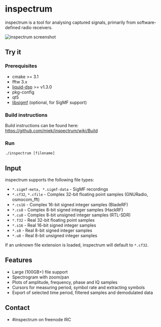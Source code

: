 # inspectrum
inspectrum is a tool for analysing captured signals, primarily from software-defined radio receivers.

![inspectrum screenshot](/screenshot.jpg)

## Try it
### Prerequisites

 * cmake >= 3.1
 * fftw 3.x
 * [liquid-dsp](https://github.com/jgaeddert/liquid-dsp) >= v1.3.0
 * pkg-config
 * qt5
 * [libsigmf](https://github.com/deepsig/libsigmf) (optional, for SigMF support)

### Build instructions

Build instructions can be found here: https://github.com/miek/inspectrum/wiki/Build

### Run

    ./inspectrum [filename]

## Input
inspectrum supports the following file types:
 * `*.sigmf-meta, *.sigmf-data` - SigMF recordings
 * `*.cf32`, `*.cfile` - Complex 32-bit floating point samples (GNURadio, osmocom_fft)
 * `*.cs16` - Complex 16-bit signed integer samples (BladeRF)
 * `*.cs8` - Complex 8-bit signed integer samples (HackRF)
 * `*.cu8` - Complex 8-bit unsigned integer samples (RTL-SDR)
 * `*.f32` - Real 32-bit floating point samples
 * `*.s16` - Real 16-bit signed integer samples
 * `*.s8` - Real 8-bit signed integer samples
 * `*.u8` - Real 8-bit unsigned integer samples

If an unknown file extension is loaded, inspectrum will default to `*.cf32`.

## Features
 * Large (100GB+) file support
 * Spectrogram with zoom/pan
 * Plots of amplitude, frequency, phase and IQ samples
 * Cursors for measuring period, symbol rate and extracting symbols
 * Export of selected time period, filtered samples and demodulated data

## Contact
 * #inspectrum on freenode IRC

